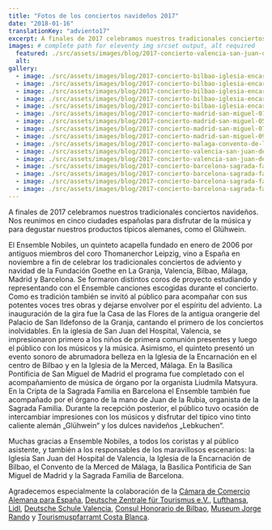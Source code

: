 ```yaml
---
title: "Fotos de los conciertos navideños 2017"
date: "2018-01-16"
translationKey: "adviento17"
excerpt: A finales de 2017 celebramos nuestros tradicionales conciertos navideños. Nos reunimos en cinco ciudades españolas para disfrutar de la música y para degustar productos típicos alemanes.
images: # complete path for eleventy img srcset output, alt required
  featured: ./src/assets/images/blog/2017-concierto-valencia-san-juan-del-hospital-03.jpg
  alt:
gallery:
  - image: ./src/assets/images/blog/2017-concierto-bilbao-iglesia-encarnacion-01.jpg
  - image: ./src/assets/images/blog/2017-concierto-bilbao-iglesia-encarnacion-02.jpg
  - image: ./src/assets/images/blog/2017-concierto-bilbao-iglesia-encarnacion-03.jpg
  - image: ./src/assets/images/blog/2017-concierto-bilbao-iglesia-encarnacion-06.jpg
  - image: ./src/assets/images/blog/2017-concierto-bilbao-iglesia-encarnacion-07.jpg
  - image: ./src/assets/images/blog/2017-concierto-madrid-san-miguel-01.jpg
  - image: ./src/assets/images/blog/2017-concierto-madrid-san-miguel-05.jpg
  - image: ./src/assets/images/blog/2017-concierto-madrid-san-miguel-07.jpg
  - image: ./src/assets/images/blog/2017-concierto-madrid-san-miguel-09.jpg
  - image: ./src/assets/images/blog/2017-concierto-malaga-convento-de-la-merced-02.jpg
  - image: ./src/assets/images/blog/2017-concierto-valencia-san-juan-del-hospital-02-e1516104625510.jpg
  - image: ./src/assets/images/blog/2017-concierto-valencia-san-juan-del-hospital-03.jpg
  - image: ./src/assets/images/blog/2017-concierto-barcelona-sagrada-familia-02.jpg
  - image: ./src/assets/images/blog/2017-concierto-barcelona-sagrada-familia-03.jpg
  - image: ./src/assets/images/blog/2017-concierto-barcelona-sagrada-familia-15.jpg
  - image: ./src/assets/images/blog/2017-concierto-barcelona-sagrada-familia-01.jpg
---
```


A finales de 2017 celebramos nuestros tradicionales conciertos navideños. Nos reunimos en cinco ciudades españolas para disfrutar de la música y para degustar nuestros productos típicos alemanes, como el Glühwein.

El Ensemble Nobiles, un quinteto acapella fundado en enero de 2006 por antiguos miembros del coro Thomanerchor Leipzig, vino a España en noviembre a fin de celebrar los tradicionales conciertos de adviento y navidad de la Fundación Goethe en La Granja, Valencia, Bilbao, Málaga, Madrid y Barcelona. Se formaron distintos coros de proyecto estudiando y representando con el Ensemble canciones escogidas durante el concierto. Como es tradición también se invitó al público para acompañar con sus potentes voces tres obras y dejarse envolver por el espíritu del adviento. La inauguración de la gira fue la Casa de las Flores de la antigua orangerie del Palacio de San Ildefonso de la Granja, cantando el primero de los conciertos inolvidables. En la iglesia de San Juan del Hospital, Valencia, se impresionaron primero a los niños de primera comunión presentes y luego el público con los músicos y la música. Asimismo, el quinteto presentó un evento sonoro de abrumadora belleza en la Iglesia de la Encarnación en el centro de Bilbao y en la Iglesia de la Merced, Málaga. En la Basílica Pontificia de San Miguel de Madrid el programa fue completado con el acompañamiento de música de órgano por la organista Liudmila Matsyura. En la Cripta de la Sagrada Familia en Barcelona el Ensemble también fue acompañado por el órgano de la mano de Juan de la Rubia, organista de la Sagrada Familia. Durante la recepción posterior, el público tuvo ocasión de intercambiar impresiones con los músicos y disfrutar del típico vino tinto caliente alemán „Glühwein“ y los dulces navideños „Lebkuchen“.

Muchas gracias a Ensemble Nobiles, a todos los coristas y al público asistente, y también a los responsables de los maravillosos escenarios: la Iglesia San Juan del Hospital de Valencia, la Iglesia de la Encarnación de Bilbao, el Convento de la Merced de Málaga, la Basílica Pontificia de San Miguel de Madrid y la Sagrada Familia de Barcelona.

Agradecemos especialmente la colaboración de la [Cámara de Comercio Alemana para España](http://www.ahk.es/es/), [Deutsche Zentrale für Tourismus e.V.](http://www.germany.travel/de/index.html), [Lufthansa](https://www.lufthansa.com/es/es/homepage), [Lidl](https://www.lidl.es/es/index.htm), [Deutsche Schule Valencia](http://dsvalencia.org/es/dsv-home-es/), [Consul Honorario de Bilbao](http://www.spanien.diplo.de/Vertretung/spanien/de/01-madrid/honorarkonsuln/seite-hk-bilbao.html), [Museum Jorge Rando](http://www.museojorgerando.org/) y [Tourismuspfarramt Costa Blanca](http://ev-kicb.com/).
